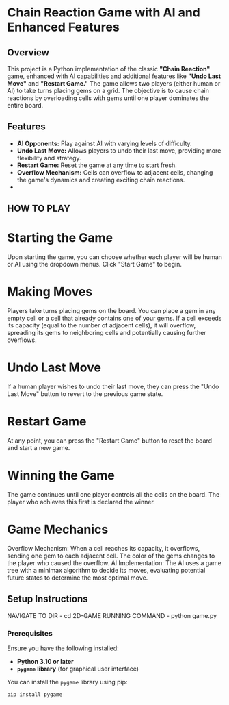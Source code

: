 # Chain Reaction Game with AI and Enhanced Features

## Overview

This project is a Python implementation of the classic **"Chain Reaction"** game, enhanced with AI capabilities and additional features like **"Undo Last Move"** and **"Restart Game."** The game allows two players (either human or AI) to take turns placing gems on a grid. The objective is to cause chain reactions by overloading cells with gems until one player dominates the entire board.

## Features

- **AI Opponents:** Play against AI with varying levels of difficulty.
- **Undo Last Move:** Allows players to undo their last move, providing more flexibility and strategy.
- **Restart Game:** Reset the game at any time to start fresh.
- **Overflow Mechanism:** Cells can overflow to adjacent cells, changing the game's dynamics and creating exciting chain reactions.
- 
## HOW  TO PLAY 
# Starting the Game
Upon starting the game, you can choose whether each player will be human or AI using the dropdown menus. Click "Start Game" to begin.

# Making Moves
Players take turns placing gems on the board. You can place a gem in any empty cell or a cell that already contains one of your gems. If a cell exceeds its capacity (equal to the number of adjacent cells), it will overflow, spreading its gems to neighboring cells and potentially causing further overflows.

# Undo Last Move
If a human player wishes to undo their last move, they can press the "Undo Last Move" button to revert to the previous game state.

# Restart Game
At any point, you can press the "Restart Game" button to reset the board and start a new game.

# Winning the Game
The game continues until one player controls all the cells on the board. The player who achieves this first is declared the winner.

# Game Mechanics
Overflow Mechanism: When a cell reaches its capacity, it overflows, sending one gem to each adjacent cell. The color of the gems changes to the player who caused the overflow.
AI Implementation: The AI uses a game tree with a minimax algorithm to decide its moves, evaluating potential future states to determine the most optimal move.

## Setup Instructions
NAVIGATE TO DIR - cd 2D-GAME
RUNNING COMMAND - python game.py

### Prerequisites

Ensure you have the following installed:

- **Python 3.10 or later**
- **`pygame` library** (for graphical user interface)

You can install the `pygame` library using pip:

```bash
pip install pygame
